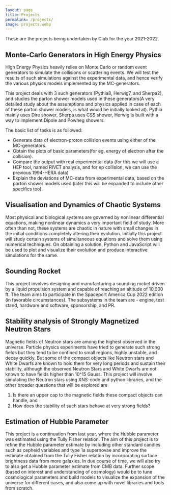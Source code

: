 ```yaml
---
layout: page
title: Projects
permalink: /projects/
image: projects.webp
---
```


These are the projects being undertaken by Club for the year 2021-2022.

## Monte-Carlo Generators in High Energy Physics

High Energy Physics heavily relies on Monte Carlo or random event generators to simulate the collisions or scattering events. We will test the results of such simulations against the experimental data, and hence verify the various physics
models implemented by the MC-generators.

This project deals with 3 such generators (Pythia8, Herwig7, and Sherpa2), and studies the parton shower models used in these generators(A very detailed study about the assumptions and physics applied in case of each of these parton shower models, is what would be initially looked at). Pythia mainly uses Dire shower, Sherpa uses CSS shower, Herwig is built with a way to implement Dipole and Powheg showers.

The basic list of tasks is as followed:

- Generate data of electron-proton collision events using either of the MC-generators.
- Obtain the plots of basic parameters(for eg. energy of electron after the collision).
- Compare the output with real experimental data (for this we will use a HEP tool, named RIVET analysis, and for ep collision, we can use the previous 1994-HERA data)
- Explain the deviations of MC-data from experimental data, based on the parton shower models used (later this will be expanded to include other specifics too).

## Visualisation and Dynamics of Chaotic Systems

Most physical and biological systems are governed by nonlinear differential equations, making nonlinear dynamics a very important field of study. More often than not, these systems are chaotic in nature with small changes in the initial conditions completely altering their evolution.
Initially this project will study certain systems of simultaneous equations and solve them using numerical techniques. On obtaining a solution, Python and JavaScript will be used to plot and visualize their evolution and produce interactive simulations for the same.

## Sounding Rocket

This project involves designing and manufacturing a sounding rocket driven by a liquid propulsion system and capable of reaching an altitude of 10,000 ft. The team aims to participate in the Spaceport America Cup 2022 edition (in favorable circumstances). The subsystems in the team are - engine, test stand, hardware and software, sponsorship, and PR.

## Stability analysis of Strongly Magnetized Neutron Stars

Magnetic fields of Neutron stars are among the highest observed in the universe. Particle physics experiments have tried to generate such strong fields but they tend to be confined to small regions, highly unstable, and decay quickly.
But some of the compact objects like Neutron stars and White Dwarfs are known to hold them for very long periods and sustain their stability, although the observed Neutron Stars and White Dwarfs are not known to have fields higher than 10^15 Gauss.
This project will involve simulating the Neutron stars using XNS-code and python libraries, and the other broader questions that will be explored are

1. Is there an upper cap to the magnetic fields these compact objects can handle, and
2. How does the stability of such stars behave at very strong fields?

## Estimation of Hubble Parameter

This project is a continuation from last year, where the Hubble parameter was estimated using the Tully Fisher relation. The aim of this project is to refine the Hubble parameter estimate by including other standard candles such as cepheid variables and type 1a supernovae and improve the estimate obtained from the Tully Fisher relation by incorporating surface brightness data from more galaxies. In due course of time, we will also try to also get a Hubble parameter estimate from CMB data. Further scope (based on interest and understanding of cosmology) would be to tune cosmological parameters and build models to visualize the expansion of the universe for different cases, and also come up with novel libraries and tools from scratch.
